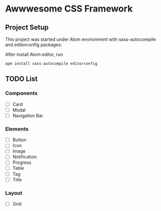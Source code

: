 # Awwwesome CSS Framework

## Project Setup

This project was started under Atom environment with sass-autocompile and editorconfig packages:

After install Atom editor, run

`apm install sass-autocompile editorconfig`


## TODO List

### Components
- [ ] Card
- [ ] Modal
- [ ] Navigation Bar

### Elements
- [ ] Button
- [ ] Icon
- [ ] Image
- [ ] Notification
- [ ] Progress
- [ ] Table
- [ ] Tag
- [ ] Title

### Layout
- [ ] Grid
